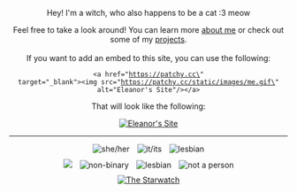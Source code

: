 <div style="text-align:center;">
<p>Hey! I'm a witch, who also happens to be a cat :3 meow</p>
Feel free to take a look around! You can learn more <a href="/about">about me</a> or check out some of my <a href="/projects">projects</a>.
<br></br>
</div>

<div style="text-align: center;">
If you want to add an embed to this site, you can use the following:

<code>&lt;a href=\"https://patchy.cc\" target=\"\_blank\"&gt;&lt;img src=\"https://patchy.cc/static/images/me.gif\" alt=\"Eleanor's Site\"/&gt;&lt;/a&gt;</code>

That will look like the following:

<a href="https://patchy.cc" target="_blank"><img src="https://patchy.cc/static/images/me.gif" alt="Eleanor's Site"/></a>

</div>

<hr>
<div style="text-align: center;">
  <img src="/images/she_her.png" alt="she/her" style="display: inline-block; margin: 0 5px;">
  <a href="https://lgbtqia.wiki/wiki/Voidpunk" target="_blank"><img src="/images/it_its.png" alt="it/its" style="display: inline-block; margin: 0 5px;"></a>
  <img src="/images/hrt-e2.gif" alt="lesbian" style="display: inline-block; margin: 0 5px;">
</div>

<div style="text-align: center; margin-top: 10px;">
  <a href="https://trans.fish"><img src="/images/trans.png" style="display: inline-block; margin: 0 5px;"></a>
  <img src="/images/enby.png" alt="non-binary" style="display: inline-block; margin: 0 5px;">
  <img src="/images/lesbi.png" alt="lesbian" style="display: inline-block; margin: 0 5px;">
  <img src="/images/nap.png" alt="not a person" style="display: inline-block; margin: 0 5px;">
</div>

<div style="text-align: center; margin-top: 10px;">
  <a href="https://aurakle.dev" target="_blank"><img src="https://aurakle.dev/images/buttons/mine.webp" alt="The Starwatch"></a>
</div>
